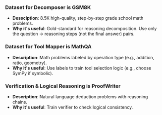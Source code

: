### Dataset for Decomposer is GSM8K
- **Dessciption**: 8.5K high-quality, step-by-step grade school math problems.
- **Why it's useful**: Gold-standard for reasoning decomposition. Use only the question → reasoning steps (not the final answer) pairs.

### Dataset for Tool Mapper is MathQA
- **Description**: Math problems labeled by operation type (e.g., addition, ratio, geometry).
- **Why it's useful**: Use labels to train tool selection logic (e.g., choose SymPy if symbolic).

### Verification & Logical Reasoning is ProofWriter
- **Description**: Natural language deduction problems with reasoning chains.
- **Why it's useful**: Train verifier to check logical consistency.
